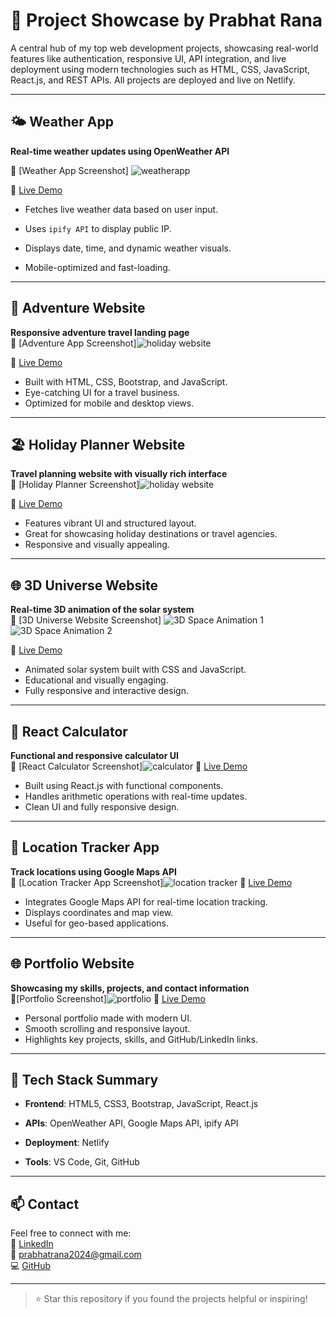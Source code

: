 # 🚀 Project Showcase by Prabhat Rana

A central hub of my top web development projects, showcasing real-world features like authentication, responsive UI, API integration, and live deployment using modern technologies such as HTML, CSS, JavaScript, React.js, and REST APIs. All projects are deployed and live on Netlify.

---

## 🌤 Weather App  
**Real-time weather updates using OpenWeather API**  

📸 [Weather App Screenshot] ![weatherapp](https://github.com/user-attachments/assets/1d354a02-cd3c-4e4f-9d24-2fa966b738bc)

🔗 [Live Demo](https://weatherapp2901.netlify.app)

- Fetches live weather data based on user input.
- Uses `ipify API` to display public IP.

- Displays date, time, and dynamic weather visuals.
- Mobile-optimized and fast-loading.

---

## 🎒 Adventure Website  
**Responsive adventure travel landing page**  
📸 [Adventure App Screenshot]![holiday website](https://github.com/user-attachments/assets/738b9d2b-20e8-47b0-8e68-4d79cb4b2250)

🔗 [Live Demo](https://adventure12.netlify.app)

- Built with HTML, CSS, Bootstrap, and JavaScript.
- Eye-catching UI for a travel business.
- Optimized for mobile and desktop views.

---

## 🏖 Holiday Planner Website  
**Travel planning website with visually rich interface**  
📸 [Holiday Planner Screenshot]![holiday website](https://github.com/user-attachments/assets/6ac612ab-ae42-4e9e-9285-82ebbd18b290)

🔗 [Live Demo](https://holiday152.netlify.app)

- Features vibrant UI and structured layout.
- Great for showcasing holiday destinations or travel agencies.
- Responsive and visually appealing.

---


## 🌐 3D Universe Website  
**Real-time 3D animation of the solar system**  
📸 [3D Universe Website Screenshot]
![3D Space Animation 1](https://github.com/user-attachments/assets/90f3ad9d-4de0-4cee-a9ab-2f136117d755)![3D Space Animation 2](https://github.com/user-attachments/assets/7de9f602-c1f8-4a95-8689-51e45de8ed22)

🔗 [Live Demo](https://solarsystem08.netlify.app)

- Animated solar system built with CSS and JavaScript.
- Educational and visually engaging.
- Fully responsive and interactive design.

---

## 🧮 React Calculator  
**Functional and responsive calculator UI**  
📸 [React Calculator Screenshot]![calculator](https://github.com/user-attachments/assets/3d73e958-dcbe-49cd-9f25-b47ae9e88208)
🔗 [Live Demo](https://calculatorprabhat0121.netlify.app)


- Built using React.js with functional components.
- Handles arithmetic operations with real-time updates.
- Clean UI and fully responsive design.


---

## 📍 Location Tracker App  
**Track locations using Google Maps API**  
📸 [Location Tracker App Screenshot]![location tracker](https://github.com/user-attachments/assets/4a999ff4-175b-488a-86c9-6a8a2d465fec)
🔗 [Live Demo](https://tracklocationsite.netlify.app)

- Integrates Google Maps API for real-time location tracking.
- Displays coordinates and map view.
- Useful for geo-based applications.

---

## 🌐 Portfolio Website  
**Showcasing my skills, projects, and contact information**  
📸[Portfolio Screenshot]![portfolio](https://github.com/user-attachments/assets/93031646-a31d-4d42-8073-a80bfb8c9a08)
🔗 [Live Demo](https://myportfolioapp666.netlify.app)

- Personal portfolio made with modern UI.
- Smooth scrolling and responsive layout.
- Highlights key projects, skills, and GitHub/LinkedIn links.

---

## 🧰 Tech Stack Summary

- **Frontend**: HTML5, CSS3, Bootstrap, JavaScript, React.js
- **APIs**: OpenWeather API, Google Maps API, ipify API

- **Deployment**: Netlify
- **Tools**: VS Code, Git, GitHub

---

## 📫 Contact

Feel free to connect with me:  
🔗 [LinkedIn](https://linkedin.com/in/prabhat-rana)  
📧 prabhatrana2024@gmail.com  
💻 [GitHub](https://github.com/prabhatrana666)

---

> ⭐ Star this repository if you found the projects helpful or inspiring!
